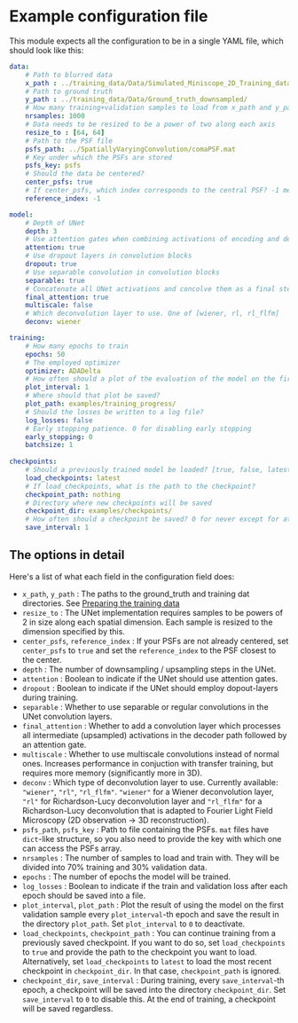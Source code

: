 # Example configuration file
This module expects all the configuration to be in a single YAML file, which should look like this:

```yaml
data:
    # Path to blurred data
    x_path : ../training_data/Data/Simulated_Miniscope_2D_Training_data/
    # Path to ground truth
    y_path : ../training_data/Data/Ground_truth_downsampled/
    # How many training+validation samples to load from x_path and y_path
    nrsamples: 1000
    # Data needs to be resized to be a power of two along each axis
    resize_to : [64, 64]
    # Path to the PSF file
    psfs_path: ../SpatiallyVaryingConvolution/comaPSF.mat
    # Key under which the PSFs are stored
    psfs_key: psfs
    # Should the data be centered?
    center_psfs: true
    # If center_psfs, which index corresponds to the central PSF? -1 means length \div 2 + 1
    reference_index: -1

model:
    # Depth of UNet
    depth: 3
    # Use attention gates when combining activations of encoding and decoding branch
    attention: true
    # Use dropout layers in convolution blocks
    dropout: true
    # Use separable convolution in convolution blocks
    separable: true
    # Concatenate all UNet activations and concolve them as a final step
    final_attention: true
    multiscale: false
    # Which deconvolution layer to use. One of [wiener, rl, rl_flfm]
    deconv: wiener

training:
    # How many epochs to train
    epochs: 50
    # The employed optimizer
    optimizer: ADADelta
    # How often should a plot of the evaluation of the model on the first validation data be plotted? 0 for never
    plot_interval: 1
    # Where should that plot be saved?
    plot_path: examples/training_progress/
    # Should the losses be written to a log file?
    log_losses: false
    # Early stopping patience. 0 for disabling early stopping
    early_stopping: 0
    batchsize: 1
    
checkpoints:
    # Should a previously trained model be loaded? [true, false, latest]
    load_checkpoints: latest
    # If load_checkpoints, what is the path to the checkpoint?
    checkpoint_path: nothing
    # Directory where new checkpoints will be saved
    checkpoint_dir: examples/checkpoints/
    # How often should a checkpoint be saved? 0 for never except for at the end of training
    save_interval: 1
```

## The options in detail
Here's a list of what each field in the configuration field does:
- `x_path`, `y_path` : The paths to the ground_truth and training dat directories. See [Preparing the training data](index.md#preparing-the-training-data)
- `resize_to` : The UNet implementation requires samples to be powers of 2 in size along each spatial dimension. Each sample is resized to the dimension specified by this.
- `center_psfs`, `reference_index` : If your PSFs are not already centered, set `center_psfs` to `true` and set the `reference_index` to the PSF closest to the center.
- `depth` : The number of downsampling / upsampling steps in the UNet.
- `attention` : Boolean to indicate if the UNet should use attention gates.
- `dropout` : Boolean to indicate if the UNet should employ dopout-layers during training.
- `separable` : Whether to use separable or regular convolutions in the UNet convolution layers.
- `final_attention` : Whether to add a convolution layer which processes all intermediate (upsampled) activations in the decoder path followed by an attention gate.
- `multiscale` : Whether to use multiscale convolutions instead of normal ones. Increases performance in conjuction with transfer training, but requires more memory (significantly more in 3D).
- `deconv` :  Which type of deconvolution layer to use. Currently available: `"wiener"`, `"rl"`, `"rl_flfm"`. `"wiener"` for a Wiener deconvolution layer, `"rl"` for Richardson-Lucy deconvolution layer and `"rl_flfm"` for a Richardson-Lucy deconvolution that is adapted to Fourier Light Field Microscopy (2D observation -> 3D reconstruction).
- `psfs_path`, `psfs_key` : Path to file containing the PSFs. `mat` files have `dict`-like structure, so you also need to provide the key with which one can access the PSFs array.
- `nrsamples` : The number of samples to load and train with. They will be divided into 70% training and 30% validation data.
- `epochs` : The number of epochs the model will be trained.
- `log_losses` : Boolean to indicate if the train and validation loss after each epoch should be saved into a file.
- `plot_interval`, `plot_path` : Plot the result of using the model on the first validation sample every `plot_interval`-th epoch and save the result in the directory `plot_path`. Set `plot_interval` to `0` to deactivate.
- `load_checkpoints`, `checkpoint_path` : You can continue training from a previously saved checkpoint. If you want to do so, set `load_checkpoints` to `true` and provide the path to the checkpoint you want to load. Alternatively, set `load_checkpoints` to `latest` to load the most recent checkpoint in `checkpoint_dir`. In that case, `checkpoint_path` is ignored.
- `checkpoint_dir`, `save_interval` : During training, every `save_interval`-th epoch, a checkpoint will be saved into the directory `checkpoint_dir`. Set `save_interval` to `0` to disable this. At the end of training, a checkpoint will be saved regardless.
